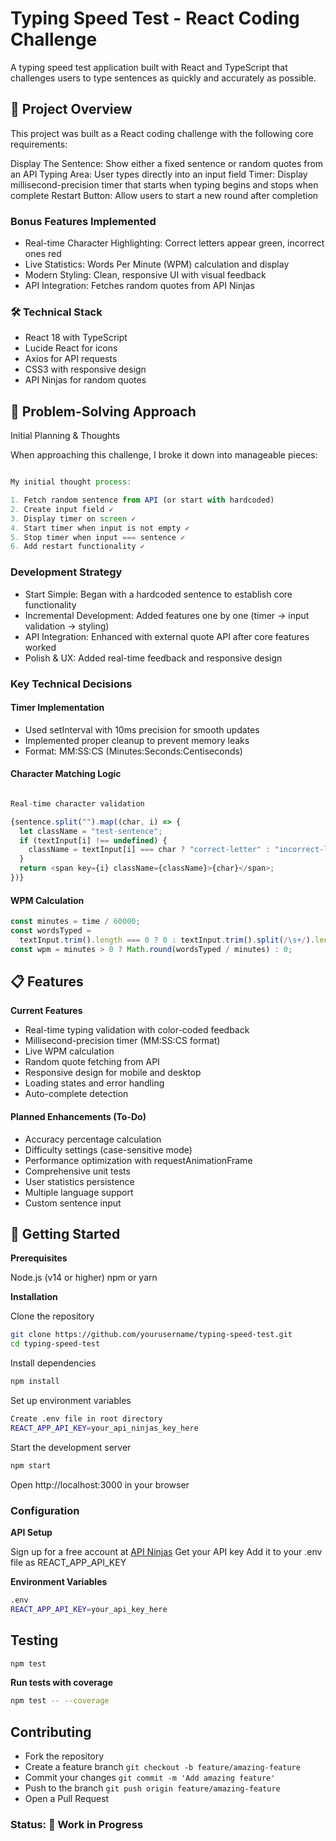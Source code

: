 # Typing Speed Test - React Coding Challenge

A typing speed test application built with React and TypeScript that challenges users to type sentences as quickly and accurately as possible.

## 🎯 Project Overview

This project was built as a React coding challenge with the following core requirements:

Display The Sentence: Show either a fixed sentence or random quotes from an API
Typing Area: User types directly into an input field
Timer: Display millisecond-precision timer that starts when typing begins and stops when complete
Restart Button: Allow users to start a new round after completion

### Bonus Features Implemented

- Real-time Character Highlighting: Correct letters appear green, incorrect ones red
- Live Statistics: Words Per Minute (WPM) calculation and display
- Modern Styling: Clean, responsive UI with visual feedback
- API Integration: Fetches random quotes from API Ninjas

### 🛠️ Technical Stack

- React 18 with TypeScript
- Lucide React for icons
- Axios for API requests
- CSS3 with responsive design
- API Ninjas for random quotes

## 🧠 Problem-Solving Approach

Initial Planning & Thoughts

When approaching this challenge, I broke it down into manageable pieces:

```javascript

My initial thought process:

1. Fetch random sentence from API (or start with hardcoded)
2. Create input field ✓
3. Display timer on screen ✓
4. Start timer when input is not empty ✓
5. Stop timer when input === sentence ✓
6. Add restart functionality ✓

```

### Development Strategy

- Start Simple: Began with a hardcoded sentence to establish core functionality
- Incremental Development: Added features one by one (timer → input validation → styling)
- API Integration: Enhanced with external quote API after core features worked
- Polish & UX: Added real-time feedback and responsive design

### Key Technical Decisions

#### Timer Implementation

- Used setInterval with 10ms precision for smooth updates
- Implemented proper cleanup to prevent memory leaks
- Format: MM:SS:CS (Minutes:Seconds:Centiseconds)

#### Character Matching Logic

```typescript

Real-time character validation

{sentence.split("").map((char, i) => {
  let className = "test-sentence";
  if (textInput[i] !== undefined) {
    className = textInput[i] === char ? "correct-letter" : "incorrect-letter";
  }
  return <span key={i} className={className}>{char}</span>;
})}

```

#### WPM Calculation

```typescript
const minutes = time / 60000;
const wordsTyped =
  textInput.trim().length === 0 ? 0 : textInput.trim().split(/\s+/).length;
const wpm = minutes > 0 ? Math.round(wordsTyped / minutes) : 0;
```

## 📋 Features

**Current Features**

- Real-time typing validation with color-coded feedback
- Millisecond-precision timer (MM:SS:CS format)
- Live WPM calculation
- Random quote fetching from API
- Responsive design for mobile and desktop
- Loading states and error handling
- Auto-complete detection

#### Planned Enhancements (To-Do)

- Accuracy percentage calculation
- Difficulty settings (case-sensitive mode)
- Performance optimization with requestAnimationFrame
- Comprehensive unit tests
- User statistics persistence
- Multiple language support
- Custom sentence input

## 🚀 Getting Started

**Prerequisites**

Node.js (v14 or higher)
npm or yarn

**Installation**

Clone the repository

```bash
git clone https://github.com/yourusername/typing-speed-test.git
cd typing-speed-test
```

Install dependencies

```bash
npm install
```

Set up environment variables

```bash
Create .env file in root directory
REACT_APP_API_KEY=your_api_ninjas_key_here
```

Start the development server

```bash
npm start
```

Open http://localhost:3000 in your browser

### Configuration

**API Setup**

Sign up for a free account at [API Ninjas](https://api-ninjas.com/)
Get your API key
Add it to your .env file as REACT_APP_API_KEY

**Environment Variables**

```bash
.env
REACT_APP_API_KEY=your_api_key_here
```

## Testing

```bash
npm test
```

**Run tests with coverage**

```bash
npm test -- --coverage
```

## Contributing

- Fork the repository
- Create a feature branch `git checkout -b feature/amazing-feature`
- Commit your changes `git commit -m 'Add amazing feature'`
- Push to the branch `git push origin feature/amazing-feature`
- Open a Pull Request

### Status: 🚧 Work in Progress
